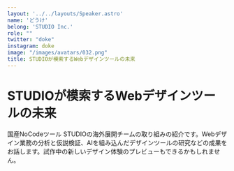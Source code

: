 ```yaml
---
layout: '../../layouts/Speaker.astro'
name: 'どうけ'
belong: 'STUDIO Inc.'
role: ""
twitter: "doke"
instagram: doke
image: "/images/avatars/032.png"
title: STUDIOが模索するWebデザインツールの未来
---
```


# STUDIOが模索するWebデザインツールの未来

国産NoCodeツール STUDIOの海外展開チームの取り組みの紹介です。Webデザイン業務の分析と仮説検証、AIを組み込んだデザインツールの研究などの成果をお話します。試作中の新しいデザイン体験のプレビューもできるかもしれません。
